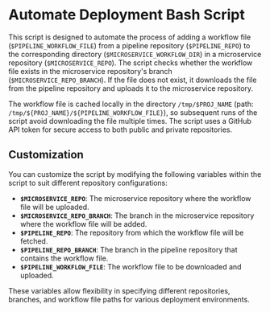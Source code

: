 # Automate Deployment Bash Script

This script is designed to automate the process of adding a workflow file (`$PIPELINE_WORKFLOW_FILE`) from a pipeline repository (`$PIPELINE_REPO`) to the corresponding directory (`$MICROSERVICE_WORKFLOW_DIR`) in a microservice repository (`$MICROSERVICE_REPO`). The script checks whether the workflow file exists in the microservice repository's branch (`$MICROSERVICE_REPO_BRANCH`). If the file does not exist, it downloads the file from the pipeline repository and uploads it to the microservice repository.

The workflow file is cached locally in the directory `/tmp/$PROJ_NAME` (path: `/tmp/${PROJ_NAME}/${PIPELINE_WORKFLOW_FILE}`), so subsequent runs of the script avoid downloading the file multiple times. The script uses a GitHub API token for secure access to both public and private repositories.

## Customization

You can customize the script by modifying the following variables within the script to suit different repository configurations:

- **`$MICROSERVICE_REPO`**: The microservice repository where the workflow file will be uploaded.
- **`$MICROSERVICE_REPO_BRANCH`**: The branch in the microservice repository where the workflow file will be added.
- **`$PIPELINE_REPO`**: The repository from which the workflow file will be fetched.
- **`$PIPELINE_REPO_BRANCH`**: The branch in the pipeline repository that contains the workflow file.
- **`$PIPELINE_WORKFLOW_FILE`**: The workflow file to be downloaded and uploaded.

These variables allow flexibility in specifying different repositories, branches, and workflow file paths for various deployment environments.
